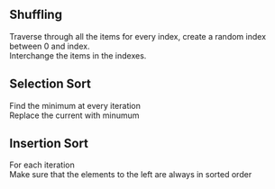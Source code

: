 ## Shuffling
Traverse through all the items
for every index, create a random index between 0 and index. <br>
Interchange the items in the indexes.

## Selection Sort
Find the minimum at every iteration <br>
Replace the current with minumum

## Insertion Sort
For each iteration <br>
Make sure that the elements to the left are always in sorted order
 
 